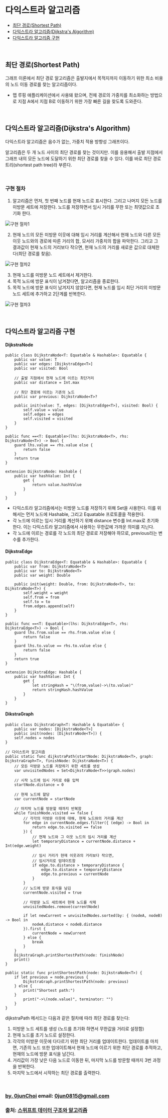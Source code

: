 # 다익스트라 알고리즘


* [최단 경로(Shortest Path)](#최단-경로shortest-path)
* [다익스트라 알고리즘(Dijkstra's Algorithm)](#다익스트라-알고리즘dijkstras-algorithm)
* [다익스트라 알고리즘 구현](#다익스트라-알고리즘-구현)


&nbsp;
## 최단 경로(Shortest Path)
그래프 이론에서 최단 경로 알고리즘은 출발지에서 목적지까지 이동하기 위한 최소 비용의 노드 이동 경로를 찾는 알고리즘이다.
* 맵 루핑 애플리케이션에서 사용돼 왔으며, 전체 경로의 가중치를 최소화하는 방법으로 지점 A에서 지점 B로 이동하기 위한 가장 빠른 길을 찾도록 도와준다.


&nbsp;
## 다익스트라 알고리즘(Dijkstra's Algorithm)
다익스트라 알고리즘은 음수가 없는, 가중치 적용 방향성 그래프이다.


알고리즘은 두 개 노드 사이의 최단 경로를 찾는 것이지만. 이를 응용해서 출발 지점에서 그래프 내의 모든 노드에 도달하기 위한 최단 경로를 찾을 수 있다. 이를 바로 최단 경로 트리(shortest path tree)라 부른다.


&nbsp;
### 구현 절차
1. 알고리즘은 먼저, 첫 번째 노드를 현재 노드로 표시한다. 그리고 나머지 모든 노드를 미방문 세트에 저장한다. 노드를 저장하면서 임시 거리를 무한 또는 최댓값으로 초기화 한다.


![구현 절차1]()


2. 현재 노드의 모든 미방문 이웃에 대해 임시 거리를 계산해서 현재 노드와 다른 모든 이웃 노드와의 경로에 따른 거리의 합, 모서리 가중치의 합을 파악한다. 그리고 그 결과값이 현재 노드의 거리보다 작으면, 현재 노드의 거리를 새로운 값으로 대체한다(최단 경로를 찾음).


![구현 절차2]()


3. 현재 노드를 미방문 노드 세트에서 제거한다.
4. 목적 노드에 방문 표식이 남겨졌다면, 알고리즘을 종료한다.
5. 목적 노드에 방문 표식이 남겨지지 않았다면, 현재 노드를 임시 최단 거리의 미방문 노드 세트에 추가하고 2단계를 반복한다.


![구현 절차3]()


&nbsp;
## 다익스트라 알고리즘 구현
#### DijkstraNode
```
public class DijkstraNode<T: Equatable & Hashable>: Equatable {
    public var value: T
    public var edges: [DijkstraEdge<T>]
    public var visited: Bool

    // 출발 지점에서 현재 노드에 이르는 최단거리
    public var distance = Int.max

    // 최단 경로에 이르는 기존의 노드
    public var previous: DijkstraNode<T>?

    public init(value: T, edges: [DijkstraEdge<T>], visited: Bool) {
        self.value = value
        self.edges = edges
        self.visited = visited
    }
}

public func ==<T: Equatable>(lhs: DijkstraNode<T>, rhs: DijkstraNode<T>) -> Bool {
    guard lhs.value == rhs.value else {
        return false
    }
    return true
}

extension DijkstraNode: Hashable {
    public var hashValue: Int {
        get {
            return value.hashValue
        }
    }
}
```


* 다익스트라 알고리즘에서는 미방문 노드를 저장하기 위해 Set을 사용한다. 이를 위해서는 먼저 노드에 Hashable, 그리고 Equatable 프로토콜을 적용한다.
* 각 노드에 이르는 임시 거리를 계산하기 위해 distance 변수를 Int.max로 초기화 한다. 이는 다익스트라 알고리즘에서 사용하는 무한값에 가까운 의미를 지닌다.
* 각 노드에 이르는 경로를 각 노드의 최단 경로로 저장해야 하므로, previous라는 변수를 추가한다.


#### DijkstraEdge
```
public class DijkstraEdge<T: Equatable & Hashable>: Equatable {
    public var from: DijkstraNode<T>
    public var to: DijkstraNode<T>
    public var weight: Double

    public init(weight: Double, from: DijkstraNode<T>, to: DijkstraNode<T>) {
        self.weight = weight
        self.from = from
        self.to = to
        from.edges.append(self)
    }
}

public func ==<T: Equatable>(lhs: DijkstraEdge<T>, rhs: DijkstraEdge<T>) -> Bool {
    guard lhs.from.value == rhs.from.value else {
        return false
    }
    guard lhs.to.value == rhs.to.value else {
        return false
    }
    return true
}

extension DijkstraEdge: Hashable {
    public var hashValue: Int {
        get {
            let stringHash = "\(from.value)->\(to.value)"
            return stringHash.hashValue
        }
    }
}
```


#### DikstraGraph
```
public class DijkstraGraph<T: Hashable & Equatable> {
    public var nodes: [DijkstraNode<T>]
    public init(nodes: [DijkstraNode<T>]) {
    self.nodes = nodes
}

// 다이스트라 알고리즘
public static func dijkstraPath(startNode: DijkstraNode<T>, graph: DijkstraGraph<T>, finishNode: DijkstraNode<T>) {
    // 모든 미방문 노드를 저장하기 위한 세트를 생성
    var unvisitedNodes = Set<DijkstraNode<T>>(graph.nodes)

    // 시작 노드에 임시 거리로 0을 입력
    startNode.distance = 0

    // 현재 노드에 할당
    var currentNode = startNode

    // 마지막 노드를 방문할 때까지 반복함
    while finishNode.visited == false {
        // 각각의 미방문 이웃에 대해, 현재 노드와의 거리를 계산
        for edge in currentNode.edges.filter({ (edge) -> Bool in
            return edge.to.visited == false
        }) {
            // 현재 노드와 그 이웃 노드의 임시 거리를 계산
            let temporaryDistance = currentNode.distance + Int(edge.weight)

            // 임시 거리가 현재 이웃과의 거리보다 작으면,
            // 임시거리로 업데이트함
            if edge.to.distance > temporaryDistance {
                edge.to.distance = temporaryDistance
                edge.to.previous = currentNode
            }
        }
        // 노드에 방문 표식을 남김
        currentNode.visited = true

        // 미방문 노드 세트에서 현재 노드를 삭제
        unvisitedNodes.remove(currentNode)

        if let newCurrent = unvisitedNodes.sorted(by: { (nodeA, nodeB) -> Bool in
            nodeA.distance < nodeB.distance
        }).first {
            currentNode = newCurrent
        } else {
            break
        }
    }
    DijkstraGraph.printShortestPath(node: finishNode)
    print()
}

public static func printShortestPath(node: DijkstraNode<T>) {
    if let previous = node.previous {
        DijkstraGraph.printShortestPath(node: previous)
    } else {
        print("Shortest path:")
    }
        print("->\(node.value)", terminator: "")
    }
}
```


dijkstraPath 메서드는 다음과 같은 절차에 따라 최단 경로를 찾는다:
1. 미방문 노드 세트를 생성 (노드를 초기화 하면서 무한값을 거리로 설정함)
2. 현재 노드를 초기 노드로 설정한다.
3. 각각의 미방문 이웃에 다다르기 위한 최단 거리를 업데이트한다. 업데이트를 마치면, 기존의 노드 또한 업데이트해서 현재 노드에 이르기 위한 최단 경로를 추적하고, 현재의 노드에 방문 표식을 남긴다.
4. 거리값이 가장 낮은 다음 노드로 이동한 뒤, 마지막 노드를 방문할 때까지 3번 과정을 반복한다.
5. 마지막 노드에서 시작하는 최단 경로를 출력한다.
    
    
&nbsp;
&nbsp;      
### [by. 0junChoi](https://github.com/0jun0815) email: <0jun0815@gmail.com>
### 출처: [스위프트 데이터 구조와 알고리즘](http://acornpub.co.kr/book/swift-structure-algorithms)
